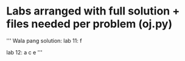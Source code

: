 # Labs arranged with full solution + files needed per problem (oj.py)
'''
Wala pang solution:
lab 11:
f

lab 12:
a
c
e
'''

